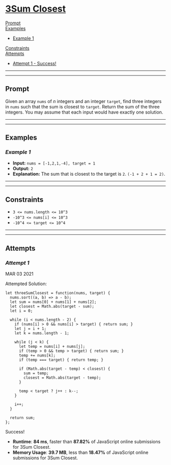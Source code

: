 # [**3Sum Closest**](https://leetcode.com/problems/3sum-closest/)

[Prompt](#prompt)  
[Examples](#examples)
- [Example 1](#example-1)  

[Constraints](#constraints)  
[Attempts](#attempts)  
- [Attempt 1 - Success!](#attempt-1)

---
---
## **Prompt**
Given an array `nums` of *n* integers and an integer `target`, find three integers in `nums` such that the sum is closest to `target`. Return the sum of the three integers. You may assume that each input would have exactly one solution.

---
---
## **Examples**

### *Example 1*

- **Input:** `nums = [-1,2,1,-4], target = 1`
- **Output:** `2`
- **Explanation:** The sum that is closest to the target is `2`. `(-1 + 2 + 1 = 2)`.

---
---
## **Constraints**
- `3 <= nums.length <= 10^3`
- `-10^3 <= nums[i] <= 10^3`
- `-10^4 <= target <= 10^4`

---   
---
## **Attempts**

### *Attempt 1*
MAR 03 2021

Attempted Solution:
```
let threeSumClosest = function(nums, target) {
  nums.sort((a, b) => a - b);
  let sum = nums[0] + nums[1] + nums[2];
  let closest = Math.abs(target - sum);
  let i = 0;

  while (i < nums.length - 2) {
    if (nums[i] > 0 && nums[i] > target) { return sum; }
    let j = i + 1;
    let k = nums.length - 1;

    while (j < k) {
      let temp = nums[i] + nums[j];
      if (temp > 0 && temp > target) { return sum; }
      temp += nums[k];
      if (temp === target) { return temp; }

      if (Math.abs(target - temp) < closest) {
        sum = temp;
        closest = Math.abs(target - temp);
      }

      temp < target ? j++ : k--;
    }

    i++;
  }

  return sum;
};
```

Success!

- **Runtime**: **84 ms**, faster than **87.82%** of JavaScript online submissions for 3Sum Closest.
- **Memory Usage**: **39.7 MB**, less than **18.47%** of JavaScript online submissions for 3Sum Closest.


